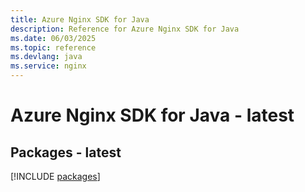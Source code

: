 ```yaml
---
title: Azure Nginx SDK for Java
description: Reference for Azure Nginx SDK for Java
ms.date: 06/03/2025
ms.topic: reference
ms.devlang: java
ms.service: nginx
---
```

# Azure Nginx SDK for Java - latest
## Packages - latest
[!INCLUDE [packages](nginx-index.md)]